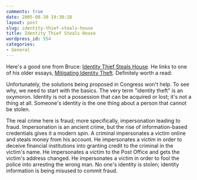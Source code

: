```yaml
---
comments: true
date: 2005-08-30 19:30:18
layout: post
slug: identity-thief-steals-house
title: Identity Thief Steals House
wordpress_id: 554
categories:
- General
---
```


Here's a good one from Bruce: [Identity Thief Steals House](http://www.schneier.com/blog/archives/2005/08/identity_thief.html). He links to one of his older essays, [Mitigating Identity Theft](http://www.schneier.com/blog/archives/2005/04/mitigating_iden.html). Definitely worth a read:





> 
Unfortunately, the solutions being proposed in Congress won't help. To see why, we need to start with the basics. The very term "identity theft" is an oxymoron. Identity is not a possession that can be acquired or lost; it's not a thing at all. Someone's identity is the one thing about a person that cannot be stolen.

The real crime here is fraud; more specifically, impersonation leading to fraud. Impersonation is an ancient crime, but the rise of information-based credentials gives it a modern spin. A criminal impersonates a victim online and steals money from his account. He impersonates a victim in order to deceive financial institutions into granting credit to the criminal in the victim's name. He impersonates a victim to the Post Office and gets the victim's address changed. He impersonates a victim in order to fool the police into arresting the wrong man. No one's identity is stolen; identity information is being misused to commit fraud.




